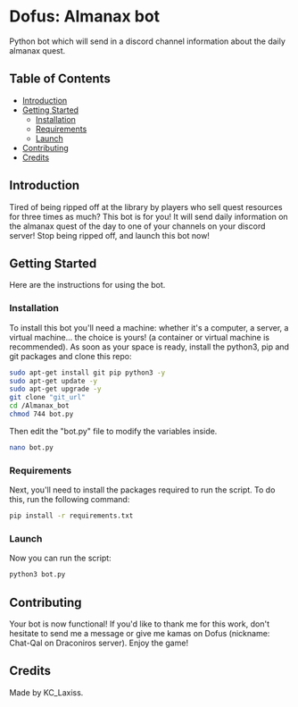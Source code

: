 # Dofus: Almanax bot

Python bot which will send in a discord channel information about the daily almanax quest.

## Table of Contents

- [Introduction](#introduction)
- [Getting Started](#getting-started)
  - [Installation](#installation)
  - [Requirements](#prerequisites)
  - [Launch](#launch)
- [Contributing](#contributing)
- [Credits](#credits)

## Introduction

Tired of being ripped off at the library by players who sell quest resources for three times as much? This bot is for you! It will send daily information on the almanax quest of the day to one of your channels on your discord server! 
Stop being ripped off, and launch this bot now!

## Getting Started

Here are the instructions for using the bot.

### Installation

To install this bot you'll need a machine: whether it's a computer, a server, a virtual machine... the choice is yours! (a container or virtual machine is recommended).
As soon as your space is ready, install the python3, pip and git packages and clone this repo:

```bash
sudo apt-get install git pip python3 -y
sudo apt-get update -y
sudo apt-get upgrade -y
git clone "git_url"
cd /Almanax_bot
chmod 744 bot.py
```

Then edit the "bot.py" file to modify the variables inside.

```bash
nano bot.py
```
### Requirements

Next, you'll need to install the packages required to run the script. To do this, run the following command:

```bash
pip install -r requirements.txt
```

### Launch

Now you can run the script:

```bash
python3 bot.py
```

## Contributing

Your bot is now functional! If you'd like to thank me for this work, don't hesitate to send me a message or give me kamas on Dofus (nickname: Chat-Qal on Draconiros server).
Enjoy the game!

## Credits

Made by KC_Laxiss.
